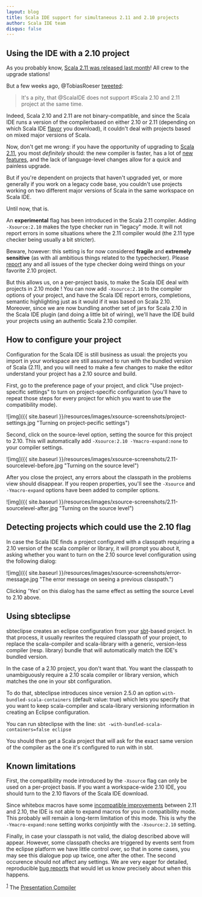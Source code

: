 ```yaml
---
layout: blog
title: Scala IDE support for simultaneous 2.11 and 2.10 projects
author: Scala IDE team
disqus: false
---
```


## Using the IDE with a 2.10 project

As you probably know, [Scala 2.11 was released last month](https://typesafe.com/blog/scala-211-has-arrived)! All
crew to the upgrade stations!

But a few weeks ago, @TobiasRoeser [tweeted](https://twitter.com/TobiasRoeser/status/469833321430913024):

> It's a pity, that @ScalaIDE does not support #Scala 2.10 and 2.11
> project at the same time.

Indeed, Scala 2.10 and 2.11 are not binary-compatible, and since
the Scala IDE runs a version of the compilerbased on
either 2.10 or 2.11 (depending on which Scala IDE [flavor](http://scala-ide.org/download/milestone.html) you
download), it couldn't deal with projects based on mixed major
versions of Scala.

Now, don't get me wrong: if you have the opportunity of upgrading
to [Scala 2.11](http://www.scala-lang.org/news/2014/04/21/release-notes-2.11.0.html), you most *definitely* should: the new compiler is
faster, has a lot of [new features](http://docs.scala-lang.org/scala/2.11/), and the lack of language-level
changes allow for a quick and painless upgrade.

But if you're dependent on projects that haven't upgraded yet, or
more generally if you work on a legacy code base, you couldn't
use projects working on two different major versions of Scala in
the same workspace on Scala IDE.

Until now, that is.

An **experimental** flag has been introduced in the Scala 2.11
compiler. Adding `-Xsource:2.10` makes the type checker run in
"legacy" mode. It will not report errors in some situations where
the 2.11 compiler would (the 2.11 type checker being usually a
bit stricter).

Beware, however: this setting is for now considered **fragile** and
**extremely sensitive** (as with all ambitious things related to the
typechecker). Please [report](https://issues.scala-lang.org/) any and all issues of the type
checker doing weird things on your favorite 2.10 project.

But this allows us, on a per-project basis, to make the Scala IDE
deal with projects in 2.10 mode ! You can now add `-Xsource:2.10`
to the compiler options of your project, and have the Scala IDE
report errors, completions, semantic highlighting just as it
would if it was based on Scala 2.10. Moreover, since we are now
bundling another set of jars for Scala 2.10 in the Scala IDE
plugin (and doing a little bit of wiring), we'll have the IDE
build your projects using an authentic Scala 2.10 compiler.

## How to configure your project

Configuration for the Scala IDE is still business as usual: the
projects you import in your workspace are still assumed to run
with the bundled version of Scala (2.11), and you will need to
make a few changes to make the editor understand your project has
a 2.10 source and build.

First, go to the preference page of your project, and click "Use
project-specific settings" to turn on project-specific
configuration (you'll have to repeat those steps for every
project for which you want to use the compatibility mode).

![img]({{ site.baseurl }}/resources/images/xsource-screenshots/project-settings.jpg "Turning on project-pecific settings")

Second, click on the source-level option, setting the source for
this project to 2.10. This will automatically add `-Xsource:2.10
-Ymacro-expand:none` to your compiler settings.

![img]({{ site.baseurl }}/resources/images/xsource-screenshots/2.11-sourcelevel-before.jpg "Turning on the source level")

After you close the project, any errors about the classpath in
the problems view should disappear. If you reopen properties,
you'll see the `-Xsource` and `-Ymacro-expand` options have been
added to compiler options.

![img]({{ site.baseurl }}/resources/images/xsource-screenshots/2.11-sourcelevel-after.jpg "Turning on the source level")

## Detecting projects which could use the 2.10 flag

In case the Scala IDE finds a project configured with a
classpath requiring a 2.10 version of the scala compiler or
library, it will prompt you about it, asking whether you want to
turn on the 2.10 source level configuration using the following
dialog:

![img]({{ site.baseurl }}/resources/images/xsource-screenshots/error-message.jpg "The error message on seeing a previous classpath.")

Clicking 'Yes' on this dialog has the same effect as setting the
source Level to 2.10 above.

## Using sbteclipse

sbteclipse creates an eclipse configuration from your [sbt](http://www.scala-sbt.org/)-based
project. In that process, it usually rewrites the required
classpath of your project, to replace the scala-compiler and
scala-library with a generic, version-less compiler
(resp. library) bundle that will automatically match the IDE's
bundled version.

In the case of a 2.10 project, you don't want that. You want the
classpath to unambiguously require a 2.10 scala compiler or
library version, which matches the one in your sbt configuration.

To do that, sbteclipse introduces since version 2.5.0 an option
`with-bundled-scala-containers` (default value: true) which lets
you specify that you want to keep scala-compiler and
scala-library versioning information in creating an Eclipse
configuration.

You can run sbteclipse with the line:
`sbt -with-bundled-scala-containers=false eclipse`

You should then get a Scala project that will ask for the exact
same version of the compiler as the one it's configured to run
with in sbt.

## Known limitations

First, the compatibility mode introduced by the `-Xsource` flag
can only be used on a per-project basis. If you want a
workspace-wide 2.10 IDE, you should turn to the 2.10 flavors of
the Scala IDE download.

Since whitebox macros have some [incompatible improvements](http://docs.scala-lang.org/overviews/macros/changelog211.html) between
2.11 and 2.10, the IDE is not able to expand macros for you in
compatibility mode. This probably will remain a long-term
limitation of this mode. This is why the `-Ymacro-expand:none`
setting works conjointly with the `-Xsource:2.10` setting.

Finally, in case your classpath is not valid, the dialog
described above will appear. However, some classpath checks are
triggered by events sent from the eclipse platform we have little
control over, so that in some cases, you may see this dialogue
pop up twice, one after the other. The second occurence
should not affect any settings. We are very eager for detailed,
reproducible [bug reports](https://www.assembla.com/spaces/scala-ide/tickets/) that would let us know precisely about
when this happens.

<sup><a id="fn.1" class="footnum" href="#fnr.1">1</a></sup> The [Presentation Compiler](http://scala-ide.org/docs/dev/architecture/presentation-compiler.html)
